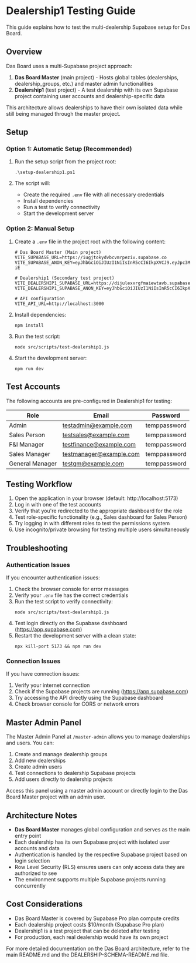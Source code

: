 # Dealership1 Testing Guide

This guide explains how to test the multi-dealership Supabase setup for Das Board.

## Overview

Das Board uses a multi-Supabase project approach:

1. **Das Board Master** (main project) - Hosts global tables (dealerships, dealership_groups, etc.) and master admin functionalities
2. **Dealership1** (test project) - A test dealership with its own Supabase project containing user accounts and dealership-specific data

This architecture allows dealerships to have their own isolated data while still being managed through the master project.

## Setup

### Option 1: Automatic Setup (Recommended)

1. Run the setup script from the project root:

   ```
   .\setup-dealership1.ps1
   ```

2. The script will:
   - Create the required `.env` file with all necessary credentials
   - Install dependencies
   - Run a test to verify connectivity
   - Start the development server

### Option 2: Manual Setup

1. Create a `.env` file in the project root with the following content:

   ```
   # Das Board Master (Main project)
   VITE_SUPABASE_URL=https://iugjtokydvbcvmrpeziv.supabase.co
   VITE_SUPABASE_ANON_KEY=eyJhbGciOiJIUzI1NiIsInR5cCI6IkpXVCJ9.eyJpc3MiOiJzdXBhYmFzZSIsInJlZiI6Iml1Z2p0b2t5ZHZiY3ZtcnBleml2Iiwicm9sZSI6ImFub24iLCJpYXQiOjE3NDU3MTk3NjUsImV4cCI6MjA2MTI5NTc2NX0.iP4Z25K1Lv5AMOb8A35H9O967LfAcGdaKH82k05Q-iE

   # Dealership1 (Secondary test project)
   VITE_DEALERSHIP1_SUPABASE_URL=https://dijulexxrgfmaiewtavb.supabase.co
   VITE_DEALERSHIP1_SUPABASE_ANON_KEY=eyJhbGciOiJIUzI1NiIsInR5cCI6IkpXVCJ9.eyJpc3MiOiJzdXBhYmFzZSIsInJlZiI6ImRpanVsZXh4cmdmbWFpZXd0YXZiIiwicm9sZSI6ImFub24iLCJpYXQiOjE3NDU3MjI4MTUsImV4cCI6MjA2MTI5ODgxNX0.8wHE8CliPJooMvp4qqg7HAqqZ7vSX8wSWacjgp4M9sA

   # API configuration
   VITE_API_URL=http://localhost:3000
   ```

2. Install dependencies:

   ```
   npm install
   ```

3. Run the test script:

   ```
   node src/scripts/test-dealership1.js
   ```

4. Start the development server:
   ```
   npm run dev
   ```

## Test Accounts

The following accounts are pre-configured in Dealership1 for testing:

| Role            | Email                   | Password     |
| --------------- | ----------------------- | ------------ |
| Admin           | testadmin@example.com   | temppassword |
| Sales Person    | testsales@example.com   | temppassword |
| F&I Manager     | testfinance@example.com | temppassword |
| Sales Manager   | testmanager@example.com | temppassword |
| General Manager | testgm@example.com      | temppassword |

## Testing Workflow

1. Open the application in your browser (default: http://localhost:5173)
2. Log in with one of the test accounts
3. Verify that you're redirected to the appropriate dashboard for the role
4. Test role-specific functionality (e.g., Sales dashboard for Sales Person)
5. Try logging in with different roles to test the permissions system
6. Use incognito/private browsing for testing multiple users simultaneously

## Troubleshooting

### Authentication Issues

If you encounter authentication issues:

1. Check the browser console for error messages
2. Verify your `.env` file has the correct credentials
3. Run the test script to verify connectivity:
   ```
   node src/scripts/test-dealership1.js
   ```
4. Test login directly on the Supabase dashboard (https://app.supabase.com)
5. Restart the development server with a clean state:
   ```
   npx kill-port 5173 && npm run dev
   ```

### Connection Issues

If you have connection issues:

1. Verify your internet connection
2. Check if the Supabase projects are running (https://app.supabase.com)
3. Try accessing the API directly using the Supabase dashboard
4. Check browser console for CORS or network errors

## Master Admin Panel

The Master Admin Panel at `/master-admin` allows you to manage dealerships and users. You can:

1. Create and manage dealership groups
2. Add new dealerships
3. Create admin users
4. Test connections to dealership Supabase projects
5. Add users directly to dealership projects

Access this panel using a master admin account or directly login to the Das Board Master project with an admin user.

## Architecture Notes

- **Das Board Master** manages global configuration and serves as the main entry point
- Each dealership has its own Supabase project with isolated user accounts and data
- Authentication is handled by the respective Supabase project based on login selection
- Row Level Security (RLS) ensures users can only access data they are authorized to see
- The environment supports multiple Supabase projects running concurrently

## Cost Considerations

- Das Board Master is covered by Supabase Pro plan compute credits
- Each dealership project costs $10/month (Supabase Pro plan)
- Dealership1 is a test project that can be deleted after testing
- For production, each real dealership would have its own project

For more detailed documentation on the Das Board architecture, refer to the main README.md and the DEALERSHIP-SCHEMA-README.md file.
